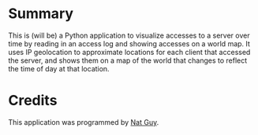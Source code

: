 # Summary

This is (will be) a Python application to visualize accesses to a server over time by reading in an access log and showing accesses on a world map. It uses IP geolocation to approximate locations for each client that accessed the server, and shows them on a map of the world that changes to reflect the time of day at that location.

# Credits

This application was programmed by [Nat Guy](http://www.natguy.net).